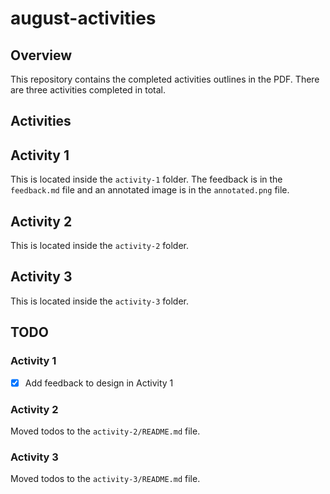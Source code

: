 # august-activities

## Overview

This repository contains the completed activities outlines in the PDF. There are three activities completed in total.

## Activities

## Activity 1

This is located inside the `activity-1` folder. The feedback is in the `feedback.md` file and an annotated image is in the `annotated.png` file.

## Activity 2

This is located inside the `activity-2` folder.

## Activity 3

This is located inside the `activity-3` folder.

## TODO

### Activity 1

- [x] Add feedback to design in Activity 1

### Activity 2

Moved todos to the `activity-2/README.md` file.

### Activity 3

Moved todos to the `activity-3/README.md` file.
